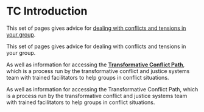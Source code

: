 # TC Introduction

This set of pages gives advice for [dealing with conflicts and tensions in your group](handling-conflict-internally/).

This set of pages gives advice for dealing with conflicts and tensions in your group. 

As well as information for accessing the [**Transformative Conflict Path**](tranformative-conflict-path/), which is a process run by the transformative conflict and justice systems team with trained facilitators to help groups in conflict situations.

As well as information for accessing the Transformative Conflict Path, which is a process run by the transformative conflict and justice systems team with trained facilitators to help groups in conflict situations.

